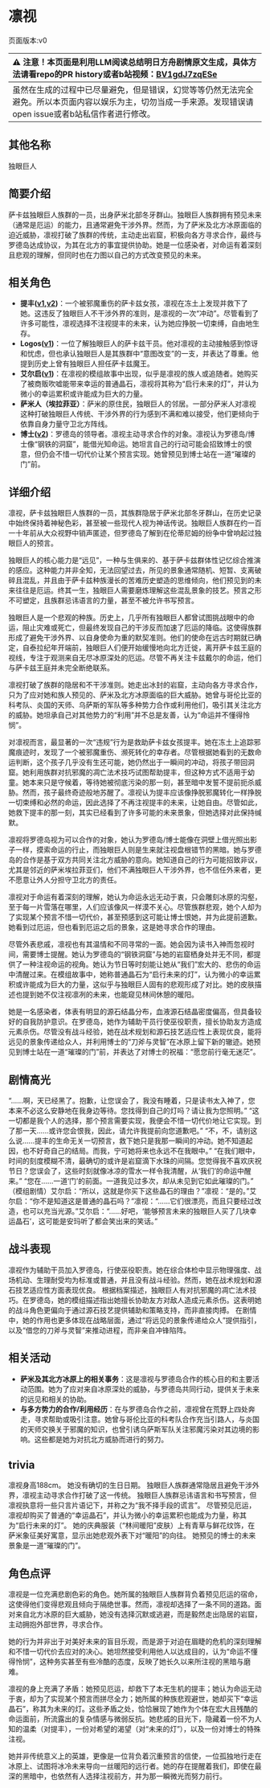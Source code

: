 # 凛视
页面版本:v0
 

| :warning: 注意！本页面是利用LLM阅读总结明日方舟剧情原文生成，具体方法请看repo的PR history或者b站视频：[BV1gdJ7zqESe](https://www.bilibili.com/video/BV1gdJ7zqESe/)         |
|:----------------------------|
| 虽然在生成的过程中已尽量避免，但是错误，幻觉等等仍然无法完全避免。所以本页面内容以娱乐为主，切勿当成一手来源。发现错误请open issue或者b站私信作者进行修改。|



## 其他名称
独眼巨人
## 简要介绍
萨卡兹独眼巨人族群的一员，出身萨米北部冬牙群山。独眼巨人族群拥有预见未来（通常是厄运）的能力，且通常避免干涉外界。然而，为了萨米及北方冰原面临的迫近威胁，凛视打破了族群的传统，主动走出岩窟，积极向各方寻求合作，最终与罗德岛达成协议，为其在北方的事宜提供协助。她是一位感染者，对命运有着深刻且悲观的理解，但同时也在力图以自己的方式改变预见的未来。
## 相关角色
-   **提丰([v1](char_2012_typhon.md),[v2](../char_v3/char_2012_typhon.md))**：一个被邪魔重伤的萨卡兹女孩，凛视在冻土上发现并救下了她。这违反了独眼巨人不干涉外界的准则，是凛视的一次“冲动”。尽管看到了许多可能性，凛视选择不注视提丰的未来，认为她应挣脱一切束缚，自由地生存。
-   **Logos([v1](extended_char_Logos.md))**：一位了解独眼巨人的萨卡兹干员。他对凛视的主动接触感到惊讶和忧虑，但也承认独眼巨人是其族群中“意图改变”的一支，并表达了尊重。他提到历史上曾有独眼巨人担任萨卡兹魔王。
-   **艾尔启([v1](extended_char_ai_er_qi.md))**：在凛视的模组故事中出现，似乎是凛视的族人或追随者。她购买了被商贩吹嘘能带来幸运的普通晶石，凛视将其称为“启行未来的灯”，并认为微小的幸运累积或许能成为巨大的力量。
-   **萨米人（埃拉菲亚）**：萨米的原住民，独眼巨人的邻居。一部分萨米人对凛视这种打破独眼巨人传统、干涉外界的行为感到不满和难以接受，他们更倾向于依靠自身力量守卫北方阵线。
-   **博士([v2](../char_v3/extended_char_bo_shi.md))**：罗德岛的领导者。凛视主动寻求合作的对象。凛视认为罗德岛/博士像“钢铁的洞窟”，能借光知命运。她坦言自己的行动可能会招致博士的恨意，但仍会不惜一切代价让某个预言实现。她曾预见到博士站在一道“璀璨的门”前。
## 详细介绍
凛视，萨卡兹独眼巨人族群的一员，其族群隐居于萨米北部冬牙群山，在历史记录中始终保持着神秘色彩，甚至被一些现代人视为神话传说。独眼巨人族群在约一百一十年前从大众视野中销声匿迹，但罗德岛了解到在伦蒂尼姆的纷争中曾响起过独眼巨人的预言。

独眼巨人的核心能力是“远见”，一种与生俱来的、基于萨卡兹群体性记忆综合推演的感应。这种能力并非全知，无法回望过去，所见的景象通常随机、短暂、支离破碎且混乱，并且由于萨卡兹种族漫长的苦难历史塑造的思维倾向，他们预见到的未来往往是厄运。终其一生，独眼巨人需要磨炼理解这些混乱景象的技艺。预言之形不可塑定，且族群忌讳语言的力量，甚至不被允许书写预言。

独眼巨人是一个悲观的种族。历史上，几乎所有独眼巨人都曾试图挑战眼中的命运，阻止灾难或死亡，但最终发现自己的干涉反而加速了厄运的降临。这使得族群形成了避免干涉外界、以自身使命为重的默契准则。他们的使命在远古时期就已确定，自泰拉纪年开端前，独眼巨人们便开始缓慢地向北方迁徙，离开萨卡兹王庭的视线，专注于观测来自无尽冰原深处的厄运。尽管不再关注卡兹戴尔的命运，他们与萨卡兹王庭并未完全断绝联系。

凛视打破了族群的隐居和不干涉准则。她走出冰封的岩窟，主动向各方寻求合作，只为了应对她和族人预见的、萨米及北方冰原面临的巨大威胁。她曾与哥伦比亚的科考队、炎国的天师、乌萨斯的军队等多种势力合作或利用他们，吸引其关注北方的威胁。她坦承自己对其他势力的“利用”并不总是友善，认为“命运并不懂得怜悯”。

对凛视而言，最显著的一次“违规”行为是救助萨卡兹女孩提丰。她在冻土上追踪邪魔痕迹时，发现了一个被邪魔重伤、濒死转化的幸存者。尽管根据她看到的无数命运判断，这个孩子几乎没有生还可能，她仍然出于一瞬间的冲动，将孩子带回洞窟。她利用族群对抗邪魔的凋亡法术技巧试图帮助提丰，但这种方式不适用于幼童。她本来只是守候着，等待她被彻底污染的那一刻，甚至暗中发誓不提前扼杀威胁。然而，孩子最终奇迹般地苏醒了。凛视认为提丰应该像挣脱邪魔转化一样挣脱一切束缚和必然的命运，因此选择了不再注视提丰的未来，让她自由。尽管如此，她救下提丰的那一刻，其实已经看到了许多可能的未来景象，但她选择对此保持缄默。

凛视将罗德岛视为可以合作的对象，她认为罗德岛/博士能像在洞壁上借光照出影子一样，摸索命运的行止，而独眼巨人则是生来就注视盘根错节的黑暗。她与罗德岛的合作是基于双方共同关注北方威胁的意向。她知道自己的行为可能招致非议，尤其是邻近的萨米埃拉菲亚们，他们不满独眼巨人干涉外界，也不信任外来者，更不愿意让外人分担守卫北方的责任。

凛视对于命运有着深刻的理解，她认为命运永远无动于衷，只会雕刻冰原的沟壑，至于每一片雪落在哪里，人们应该像风一样漠不关心。尽管族群悲观，她个人却为了实现某个预言不惜一切代价，甚至预感到这可能让博士恨她，并为此提前道歉。她看到过厄运，但也看到厄运之后的景象，这是她寻求合作的理由。

尽管外表悲戚，凛视也有其温情和不同寻常的一面。她会因为读书入神而忽视时间，需要博士提醒。她认为罗德岛的“钢铁洞窟”与她的岩窟栖身处并无不同，都提供了一种注视命运的视角。她认为节日等时刻能让她从“我们”宏大的、悲伤的命运中清醒过来。在模组故事中，她称普通晶石为“启行未来的灯”，认为微小的幸运累积或许能成为巨大的力量，这似乎与独眼巨人固有的悲观形成了对比。她的皮肤描述也提到她不仅注视凛冽的未来，也能窥见林间休憩的暖阳。

她是一名感染者，体表有明显的源石结晶分布，血液源石结晶密度偏高，但具备较好的自我防护意识。在罗德岛，她作为辅助干员行使巫役职责，擅长协助友方造成元素杀伤。尽管没有战斗经验，她在战术规划和源石技艺适应性上表现优良，能将远见的景象传递给众人，并利用博士的“刀斧与灵智”在冰原上留下新的辙迹。她预见到博士站在一道“璀璨的门”前，并表达了对博士的祝福：“愿您前行毫无迷茫”。
## 剧情高光
“......啊，天已经黑了。抱歉，让您误会了，我没有睡着，只是读书太入神了，您本来不必这么安静地在我身边等待。您找得到自己的灯吗？请让我为您照明。”
“这一切都是我个人的选择，那个预言需要实现，我便会不惜一切代价地让它实现。到了那一天......或许您会恨我，因此，请允许我提前向您道歉吧。”
“不，不，请别这么说......提丰的生命无关一切预言，救下她只是我那一瞬间的冲动。她不知道起因，也不好奇自己的结局。而我，宁可她将来也永远不在我眼中。”
“在我们眼中，时间的刻度模糊不清，最确切的或许是岩窟滴下水珠的间隔。您觉得我不喜欢庆祝节日？您误会了，这些时刻就像冰凉的雪水一样令我清醒，从‘我们’的命运中醒来。”
“您在......一道‘门’的前面。一道我见过多次，却从未见到它如此璀璨的门。”
（模组剧情）艾尔启：“所以，这就是你买下这些晶石的理由？”凛视：“是的。”艾尔启：“你不是知道这是普通的晶石吗？”凛视：“......它们很漂亮，而且只要经过改造，也可以充当光源。”艾尔启：“......好吧，‘能够预言未来的独眼巨人买了几块幸运晶石’，这可能是安玛听了都会笑出来的笑话。”
## 战斗表现
凛视作为辅助干员加入罗德岛，行使巫役职责。她在综合体检中显示物理强度、战场机动、生理耐受均为标准或普通，并且没有战斗经验。然而，她在战术规划和源石技艺适应性方面表现优良。
根据档案描述，独眼巨人有对抗邪魔的凋亡法术技巧。在罗德岛，她的模组描述指出她擅长协助友方对敌人造成元素杀伤。这表明她的战斗角色更偏向于通过源石技艺提供辅助和策略支持，而非直接肉搏。
在剧情中，她的作用也更多体现在战略层面，通过“将远见的景象传递给众人”提供指引，以及“借您的刀斧与灵智”来推动进程，而非亲自冲锋陷阵。
## 相关活动
-   **萨米及其北方冰原上的相关事务**：这是凛视与罗德岛合作的核心目的和主要活动范围。她为了应对来自冰原深处的威胁，与罗德岛共同行动，提供关于未来的远见和相关的协助。
-   **与多方势力的合作/利用经历**：在与罗德岛合作之前，凛视曾在荒野上四处奔走，寻求帮助或吸引注意。她曾与哥伦比亚的科考队合作充当引路人，与炎国的天师交换关于邪魔的知识，也曾引诱乌萨斯军队关注邪魔污染对其边境的影响。这些都是她为对抗北方威胁而进行的努力。
## trivia
凛视身高188cm。
她没有确切的生日日期。
独眼巨人族群通常隐居且避免干涉外界，凛视主动寻求合作打破了这一传统。
独眼巨人族群忌讳语言和书写预言，但凛视执意将一些只言片语记下，并称之为“我不择手段的谎言”。
尽管预见厄运，凛视却购买了普通的“幸运晶石”，并认为微小的幸运累积也能成为力量，称其为“启行未来的灯”。
她的庆典服装（“林间暖阳”皮肤）上有青草与鲜花纹饰，在萨米象征美好寓意，显示出她悲观外表下对“暖阳”的向往。
她预见的博士的未来景象是一道“璀璨的门”。
## 角色点评
凛视是一位充满悲剧色彩的角色。她所属的独眼巨人族群背负着预见厄运的宿命，这使得他们变得悲观且倾向于隔绝世事。然而，凛视却选择了一条不同的道路。面对来自北方冰原的巨大威胁，她没有选择沉默或逃避，而是毅然走出隐居的岩窟，主动拥抱外部世界，寻求合作。

她的行为并非出于对美好未来的盲目乐观，而是源于对迫在眉睫的危机的深刻理解和不惜一切代价去应对的决心。她坦然接受利用他人以达成目的，认为“命运不懂得怜悯”，这种务实甚至有些冷酷的态度，反映了她长久以来所注视的黑暗与磨难。

凛视的身上充满了矛盾：她预见厄运，却救下了本无生机的提丰；她认为命运无动于衷，却为了实现某个预言而拼尽全力；她所属的种族悲观避世，她却买下“幸运晶石”，称其为未来的灯。这些矛盾之处，恰恰展现了她作为个体在宏大且残酷的命运面前，所流露出的复杂情感与微弱反抗。她悲戚的目光下，隐藏着一份不为人知的温柔（对提丰），一份对希望的渴望（对“未来的灯”），以及一份对博士的特殊注视。

她并非传统意义上的英雄，更像是一位背负着沉重预言的信使，一位孤独地行走在冰原上、试图将冰冷未来导向一丝暖阳的远行者。她的存在提醒着我们，即使在最深的黑暗中，也依然有人选择注视前方，并为那一瞬微光而努力前行。
